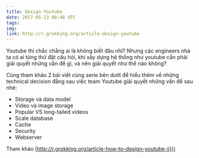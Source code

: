 ```yaml
---
title: Design Youtube
date: 2017-05-13 08:48 UTC
tags:
img:
link: http://r.grokking.org/article-design-youtube
---
```


Youtube thì chắc chẳng ai là không biết đâu nhỉ? Nhưng các engineers nhà ta có ai từng thử đặt câu hỏi, khi xây dựng hệ thống như youtube cần phải giải quyết những vấn đề gì, và nên giải quyết như thế nào không?

Cùng tham khảo 2 bài viết cùng serie bên dưới để hiểu thêm về những technical decision đằng sau việc team Youtube giải quyết những vấn đề sau nhé:

- Storage và data model
- Video và image storage
- Popular VS long-tailed videos
- Scale database
- Cache
- Security
- Webserver

Tham khảo [http://r.grokking.org/article-how-to-design-youtube-ii]()